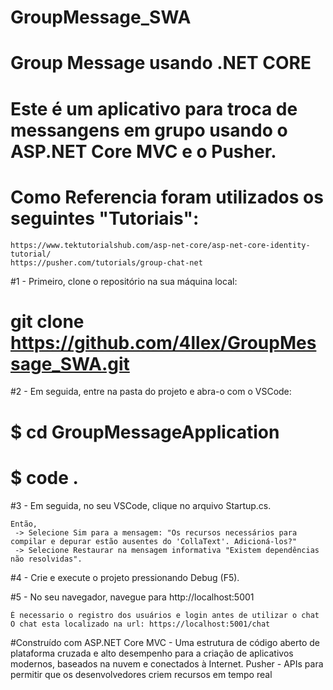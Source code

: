 # GroupMessage_SWA
# Group Message usando .NET CORE

# Este é um aplicativo para troca de messangens em grupo usando o ASP.NET Core MVC e o Pusher.
# Como Referencia foram utilizados os seguintes  "Tutoriais": 
    https://www.tektutorialshub.com/asp-net-core/asp-net-core-identity-tutorial/
    https://pusher.com/tutorials/group-chat-net


#1 - Primeiro, clone o repositório na sua máquina local:
#    git clone https://github.com/4llex/GroupMessage_SWA.git

#2 - Em seguida, entre na pasta do projeto e abra-o com o VSCode:
#    $ cd GroupMessageApplication
#    $ code .

#3 - Em seguida, no seu VSCode, clique no arquivo Startup.cs.

    Então, 
     -> Selecione Sim para a mensagem: "Os recursos necessários para compilar e depurar estão ausentes do 'CollaText'. Adicioná-los?"
     -> Selecione Restaurar na mensagem informativa "Existem dependências não resolvidas".

#4 - Crie e execute o projeto pressionando Debug (F5).   

#5 - No seu navegador, navegue para http://localhost:5001

    É necessario o registro dos usuários e login antes de utilizar o chat
    O chat esta localizado na url: https://localhost:5001/chat




#Construído com
  ASP.NET Core MVC - Uma estrutura de código aberto de plataforma cruzada e alto desempenho para a criação de aplicativos modernos, baseados na nuvem e conectados à Internet.
  Pusher - APIs para permitir que os desenvolvedores criem recursos em tempo real
